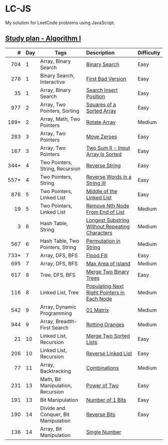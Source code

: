# LC-JS

My solution for LeetCode problems using JavaScript.

## [Study plan - Algorithm I](https://leetcode.com/study-plan/algorithm)

|   #  | Day | Tags | Description | Difficulty |
|----: |--- |---|:---|:-----------|
| 704  | 1  | Array, Binary Search             | [Binary Search](problems/LC704.js)                                | Easy
| 278  | 1  | Binary Search, Interactive       | [First Bad Version](problems/LC278.js)                            | Easy
| 35   | 1  | Array, Binary Search             | [Search Insert Position](problems/LC35.js)                        | Easy
| 977  | 2  | Array, Two Pointers, Sorting     | [Squares of a Sorted Array](problems/LC977.js)                    | Easy
| 189* | 2  | Array, Math, Two Pointers        | [Rotate Array](problems/LC189.js)                                 | Medium
| 283  | 3  | Array, Two Pointers              | [Move Zeroes](problems/LC283.js)                                  | Easy
| 167  | 3  | Array, Two Pointers              | [Two Sum II - Input Array Is Sorted](problems/LC167.js)           | Easy
| 344* | 4  | Two Pointers, String, Recursion  | [Reverse String](problems/LC344.js)                               | Easy
| 557* | 4  | Two Pointers, String             | [Reverse Words in a String III](problems/LC557.js)                | Easy
| 876  | 5  | Two Pointers, Linked List        | [Middle of the Linked List](problems/LC876.js)                    | Easy
|  19  | 5  | Two Pointers, Linked List        | [Remove Nth Node From End of List](problems/LC19.js)              | Medium
|   3  | 6  | Hash Table, String               | [Longest Substring Without Repeating Characters](problems/LC3.js) | Medium
| 567  | 6  | Hash Table, Two Pointers, String | [Permutation in String](problems/LC567.js)                        | Medium
| 733* | 7  | Array, DFS, BFS                  | [Flood Fill](problems/LC733.js)                                   | Easy
| 695  | 7  | Array, DFS, BFS                  | [Max Area of Island](problems/LC695.js)                           | Medium
| 617  | 8  | Tree, DFS, BFS                   | [Merge Two Binary Trees](problems/LC617.js)                       | Easy
| 116  | 8  | Linked List, Tree                | [Populating Next Right Pointers in Each Node](problems/LC116.js)  | Medium
| 542  | 9  | Array, Dynamic Programming       | [01 Matrix](problems/LC542.js)                                    | Medium
| 944  | 9  | Array, Breadth-First Search      | [Rotting Oranges](problems/LC994.js)                              | Medium
| 21   | 10 | Linked List, Recursion           | [Merge Two Sorted Lists](problems/LC21.js)                        | Easy
| 206  | 10 | Linked List, Recursion           | [Reverse Linked List](problems/LC206.js)                          | Easy
| 77   | 11 | Array, Backtracking              | [Combinations](problems/LC77.js)                                  | Medium
| 231 | 13 | Math, Bit Manipulation, Recursion | [Power of Two](problems/LC231.js) | Easy
| 191 | 13 | Bit Manipulation | [Number of 1 Bits](problems/LC191.js) | Easy
| 190 | 14 | Divide and Conquer, Bit Manipulation | [Reverse Bits](problems/LC190.js) | Easy
| 136 | 14 | Array, Bit Manipulation | [Single Number](problems/LC136.js)

